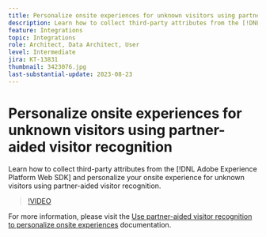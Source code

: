 ```yaml
---
title: Personalize onsite experiences for unknown visitors using partner-aided visitor recognition
description: Learn how to collect third-party attributes from the [!DNL Adobe Experience Platform Web SDK] and personalize your onsite experience for unknown visitors using partner-aided visitor recognition.
feature: Integrations
topic: Integrations
role: Architect, Data Architect, User
level: Intermediate
jira: KT-13831
thumbnail: 3423076.jpg
last-substantial-update: 2023-08-23
---
```

# Personalize onsite experiences for unknown visitors using partner-aided visitor recognition

Learn how to collect third-party attributes from the [!DNL Adobe Experience Platform Web SDK] and personalize your onsite experience for unknown visitors using partner-aided visitor recognition.

>[!VIDEO](https://video.tv.adobe.com/v/3423076/?quality=12&learn=on)

For  more information, please visit the [Use partner-aided visitor recognition to personalize onsite experiences](https://experienceleague.adobe.com/docs/experience-platform/rtcdp/use-cases/partner-data/onsite-personalization.html) documentation.
